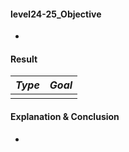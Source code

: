#### level24-25_Objective

* 

#### Result

|**_Type_**|**_Goal_**|
|:--:|:--:|
|||

#### Explanation & Conclusion

* 